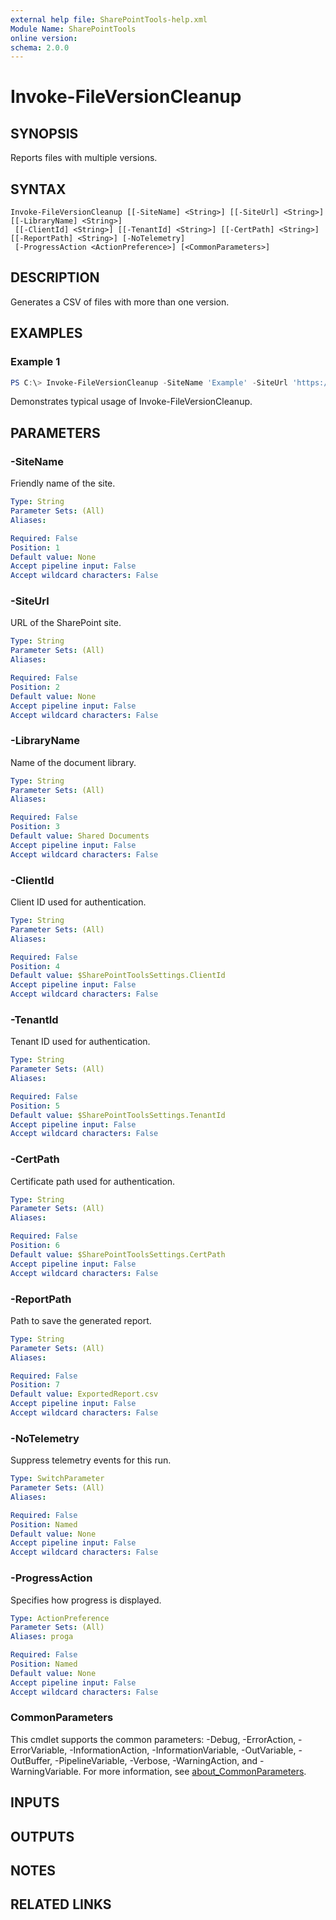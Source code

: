 ```yaml
---
external help file: SharePointTools-help.xml
Module Name: SharePointTools
online version:
schema: 2.0.0
---
```


# Invoke-FileVersionCleanup

## SYNOPSIS
Reports files with multiple versions.

## SYNTAX

```
Invoke-FileVersionCleanup [[-SiteName] <String>] [[-SiteUrl] <String>] [[-LibraryName] <String>]
 [[-ClientId] <String>] [[-TenantId] <String>] [[-CertPath] <String>] [[-ReportPath] <String>] [-NoTelemetry]
 [-ProgressAction <ActionPreference>] [<CommonParameters>]
```

## DESCRIPTION
Generates a CSV of files with more than one version.

## EXAMPLES

### Example 1
```powershell
PS C:\> Invoke-FileVersionCleanup -SiteName 'Example' -SiteUrl 'https://contoso.sharepoint.com/sites/Example'
```

Demonstrates typical usage of Invoke-FileVersionCleanup.

## PARAMETERS

### -SiteName
Friendly name of the site.

```yaml
Type: String
Parameter Sets: (All)
Aliases:

Required: False
Position: 1
Default value: None
Accept pipeline input: False
Accept wildcard characters: False
```

### -SiteUrl
URL of the SharePoint site.

```yaml
Type: String
Parameter Sets: (All)
Aliases:

Required: False
Position: 2
Default value: None
Accept pipeline input: False
Accept wildcard characters: False
```

### -LibraryName
Name of the document library.

```yaml
Type: String
Parameter Sets: (All)
Aliases:

Required: False
Position: 3
Default value: Shared Documents
Accept pipeline input: False
Accept wildcard characters: False
```

### -ClientId
Client ID used for authentication.

```yaml
Type: String
Parameter Sets: (All)
Aliases:

Required: False
Position: 4
Default value: $SharePointToolsSettings.ClientId
Accept pipeline input: False
Accept wildcard characters: False
```

### -TenantId
Tenant ID used for authentication.

```yaml
Type: String
Parameter Sets: (All)
Aliases:

Required: False
Position: 5
Default value: $SharePointToolsSettings.TenantId
Accept pipeline input: False
Accept wildcard characters: False
```

### -CertPath
Certificate path used for authentication.

```yaml
Type: String
Parameter Sets: (All)
Aliases:

Required: False
Position: 6
Default value: $SharePointToolsSettings.CertPath
Accept pipeline input: False
Accept wildcard characters: False
```

### -ReportPath
Path to save the generated report.

```yaml
Type: String
Parameter Sets: (All)
Aliases:

Required: False
Position: 7
Default value: ExportedReport.csv
Accept pipeline input: False
Accept wildcard characters: False
```

### -NoTelemetry
Suppress telemetry events for this run.

```yaml
Type: SwitchParameter
Parameter Sets: (All)
Aliases:

Required: False
Position: Named
Default value: None
Accept pipeline input: False
Accept wildcard characters: False
```

### -ProgressAction
Specifies how progress is displayed.

```yaml
Type: ActionPreference
Parameter Sets: (All)
Aliases: proga

Required: False
Position: Named
Default value: None
Accept pipeline input: False
Accept wildcard characters: False
```

### CommonParameters
This cmdlet supports the common parameters: -Debug, -ErrorAction, -ErrorVariable, -InformationAction, -InformationVariable, -OutVariable, -OutBuffer, -PipelineVariable, -Verbose, -WarningAction, and -WarningVariable. For more information, see [about_CommonParameters](http://go.microsoft.com/fwlink/?LinkID=113216).

## INPUTS

## OUTPUTS

## NOTES

## RELATED LINKS
